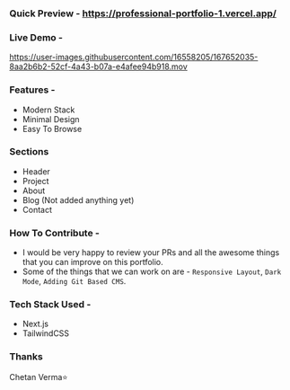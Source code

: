 ### Quick Preview - https://professional-portfolio-1.vercel.app/

### Live Demo -

https://user-images.githubusercontent.com/16558205/167652035-8aa2b6b2-52cf-4a43-b07a-e4afee94b918.mov

### Features -

- Modern Stack
- Minimal Design
- Easy To Browse

### Sections

- Header
- Project
- About
- Blog (Not added anything yet)
- Contact
### How To Contribute -

- I would be very happy to review your PRs and all the awesome things that you can improve on this portfolio.
- Some of the things that we can work on are - `Responsive Layout`, `Dark Mode`, `Adding Git Based CMS`.

### Tech Stack Used -

- Next.js
- TailwindCSS

### Thanks

Chetan Verma⭐
